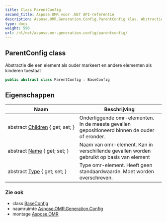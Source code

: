 ```yaml
---
title: Class ParentConfig
second_title: Aspose.OMR voor .NET API-referentie
description: Aspose.OMR.Generation.Config.ParentConfig klas. Abstractie die een element als ouder markeert en andere elementen als kinderen toestaat
type: docs
weight: 590
url: /nl/net/aspose.omr.generation.config/parentconfig/
---
```

## ParentConfig class

Abstractie die een element als ouder markeert en andere elementen als kinderen toestaat

```csharp
public abstract class ParentConfig : BaseConfig
```

## Eigenschappen

| Naam | Beschrijving |
| --- | --- |
| abstract [Children](../../aspose.omr.generation.config/parentconfig/children/) { get; set; } | Onderliggende omr-elementen. In de meeste gevallen gepositioneerd binnen de ouder of eronder. |
| abstract [Name](../../aspose.omr.generation.config/baseconfig/name/) { get; set; } | Naam van omr-element. Kan in verschillende gevallen worden gebruikt op basis van element |
| abstract [Type](../../aspose.omr.generation.config/baseconfig/type/) { get; set; } | Type omr-element. Heeft geen standaardwaarde. Moet worden overschreven. |

### Zie ook

* class [BaseConfig](../baseconfig/)
* naamruimte [Aspose.OMR.Generation.Config](../../aspose.omr.generation.config/)
* montage [Aspose.OMR](../../)


